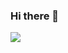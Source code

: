 ### Hi there 👋

<img src="https://img.shields.io/badge/react-61DAFB?style=flat-square&logo=react&logoColor=white"/>
